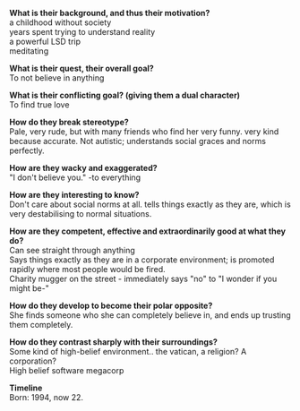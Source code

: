 **What is their background, and thus their motivation?**  
a childhood without society  
years spent trying to understand reality  
a powerful LSD trip  
meditating  

**What is their quest, their overall goal?**  
To not believe in anything  

**What is their conflicting goal? (giving them a dual character)**  
To find true love

**How do they break stereotype?**  
Pale, very rude, but with many friends who find her very funny. very kind because accurate. Not autistic; understands social graces and norms perfectly.

**How are they wacky and exaggerated?**  
"I don't believe you." -to everything  

**How are they interesting to know?**  
Don't care about social norms at all. tells things exactly as they are, which is very destabilising to normal situations.

**How are they competent, effective and extraordinarily good at what they do?**  
Can see straight through anything  
Says things exactly as they are in a corporate environment; is promoted rapidly where most people would be fired.  
Charity mugger on the street - immediately says "no" to "I wonder if you might be-"

**How do they develop to become their polar opposite?**  
She finds someone who she can completely believe in, and ends up trusting them completely.

**How do they contrast sharply with their surroundings?**    
Some kind of high-belief environment.. the vatican, a religion? A corporation?  
High belief software megacorp

**Timeline**  
Born: 1994, now 22.
